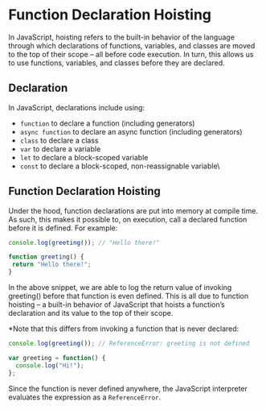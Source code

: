 # Function Declaration Hoisting

In JavaScript, hoisting refers to the built-in behavior of the language through which declarations of functions, variables, 
and classes are moved to the top of their scope – all before code execution. In turn, this allows us to use functions, variables, 
and classes before they are declared.

## Declaration

In JavaScript, declarations include using:
- `function` to declare a function (including generators)
- `async function` to declare an async function (including generators)
- `class` to declare a class
- `var` to declare a variable
- `let` to declare a block-scoped variable
- `const` to declare a block-scoped, non-reassignable variable\

## Function Declaration Hoisting
Under the hood, function declarations are put into memory at compile time. As such, this makes it possible to, on 
execution, call a declared function before it is defined. For example:
```javascript
console.log(greeting()); // "Hello there!"

function greeting() {
 return "Hello there!";
}
```
In the above snippet, we are able to log the return value of invoking greeting() before that function is even defined. 
This is all due to function hoisting – a built-in behavior of JavaScript that hoists a function’s declaration and its value to the top of their scope.

*Note that this differs from invoking a function that is never declared: 
```javascript
console.log(greeting()); // ReferenceError: greeting is not defined

var greeting = function() {
  console.log("Hi!");
};
```
Since the function is never defined anywhere, the JavaScript interpreter evaluates the expression as a `ReferenceError`.
